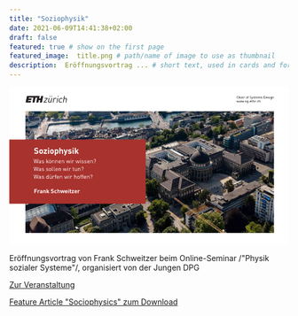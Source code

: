 ```yaml
---
title: "Soziophysik"
date: 2021-06-09T14:41:38+02:00
draft: false
featured: true # show on the first page
featured_image:  title.png # path/name of image to use as thumbnail
description:  Eröffnungsvortrag ... # short text, used in cards and for previews
---
```


<!-- Write your content here -->

![blind](title.png)

Eröffnungsvortrag von Frank Schweitzer beim Online-Seminar /"Physik sozialer Systeme"/, organisiert von der Jungen DPG

[Zur Veranstaltung](https://www.dpg-physik.de/veranstaltungen/2021/wochenendseminar-physik-sozialer-systeme-online)

[Feature Article "Sociophysics" zum Download](https://doi.org/10.1063/PT.3.3845)
